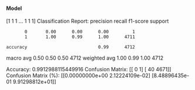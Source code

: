 #### Model
[1 1 1 ... 1 1 1]
Classification Report:
              precision    recall  f1-score   support

           0       0.00      0.00      0.00         1
           1       1.00      0.99      1.00      4711

    accuracy                           0.99      4712
   macro avg       0.50      0.50      0.50      4712
weighted avg       1.00      0.99      1.00      4712

Accuracy: 0.9912988115449916
Confusion Matrix:
[[   0    1]
 [  40 4671]]
Confusion Matrix (%):
[[0.00000000e+00 2.12224109e-02]
 [8.48896435e-01 9.91298812e+01]]
